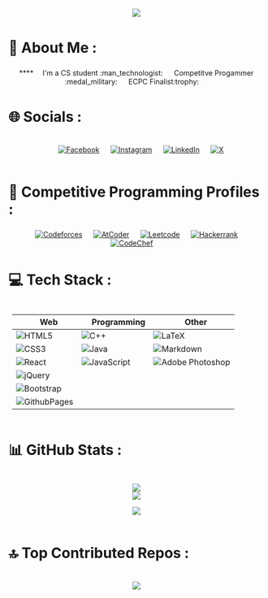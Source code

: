 <div style="text-align: center; margin: 2px; padding: 5px;">
<img src = "https://readme-typing-svg.herokuapp.com?font=Fira+Code&weight=400&size=30&pause=700&color=F7F7F7&center=true&vCenter=true&width=450&lines=Hello+There+%F0%9F%91%8B;I'm+Ahmed+Mohammed+Wahba"
/>
</div>

# 💫 About Me :

<div style="text-align: center; margin: 2px; padding: 5px;">
****
&emsp;I'm a CS student :man_technologist: &emsp;
Competitve Progammer :medal_military: &emsp;
ECPC Finalist:trophy: &emsp;

</div>

# 🌐 Socials :

<div style="text-align: center; margin: 2px; padding: 5px;">

&emsp;
[![Facebook](https://img.shields.io/badge/Facebook-1877F2?style=flat&logo=facebook&logoColor=white)](https://facebook.com/AboWahbaZ) &emsp;
[![Instagram](https://img.shields.io/badge/Instagram-E4405F?style=flat&logo=instagram&logoColor=white)](https://instagram.com/abowahbaz) &emsp;
[![LinkedIn](https://img.shields.io/badge/LinkedIn-0077B5?style=flat&logo=linkedin&logoColor=white)](https://linkedin.com/in/https://www.linkedin.com/in/ahmed-mohammed-wahba-485bb8273/) &emsp;
[![X](https://img.shields.io/badge/Twitter-fff?style=flat&logo=x&logoColor=black)](https://x.com/https://x.com/Abo_WahbaZ)

</div>

# 🎯 Competitive Programming Profiles :

<div style="text-align: center; margin: 2px; padding: 5px;">
  &emsp;
    <a href="https://codeforces.com/profile/Abo_WahbaZ"><img alt = "Codeforces" src="https://img.shields.io/badge/Codeforces%20-%231F8ACB.svg?style=flat&logo=codeforces&logoColor=white" /></a>	
  &emsp;
  <a href="https://atcoder.jp/users/Abo_WahbaZ"><img alt = "AtCoder" src="https://badgen.org/img/atcoder/Abo_WahbaZ/rating/algorithm?style=flat&label=AtCoder" /></a>
    &emsp;
    <a href="https://leetcode.com/u/Abo_WahbaZ/"><img alt = "Leetcode" src="https://img.shields.io/badge/leetcode%20-%23FFA116.svg?style=flat&logo=leetcode&logoColor=black" /></a>
  &emsp;
    <a href="https://www.hackerrank.com/profile/Abo_WahbaZ"><img alt = "Hackerrank" src="https://img.shields.io/badge/hackerrank-%232EC866.svg?style=flat&logo=hackerrank&logoColor=white" /></a>
  &emsp;
    <a href="https://www.codechef.com/users/abo_wahbaz"><img alt = "CodeChef" src="https://img.shields.io/badge/codechef-%235B4638.svg?style=flat&logo=codechef&logoColor=white" /></a>
  &emsp;
</div>

# 💻 Tech Stack :

<div style="text-align: center; margin: 2px; padding: 5px;">

| &emsp;Web                                                                                                    | &emsp; Programming                                                                                                  | &emsp;Other                                                                                                                        |
| ------------------------------------------------------------------------------------------------------------ | ------------------------------------------------------------------------------------------------------------------- | ---------------------------------------------------------------------------------------------------------------------------------- |
| ![HTML5](https://img.shields.io/badge/html5-%23E34F26.svg?style=flat&logo=html5&logoColor=white)             | ![C++](https://img.shields.io/badge/c++-%2300599C.svg?style=flat&logo=c%2B%2B&logoColor=white)                      | ![LaTeX](https://img.shields.io/badge/latex-%23008080.svg?style=flat&logo=latex&logoColor=white)                                   |
| ![CSS3](https://img.shields.io/badge/css3-%231572B6.svg?style=flat&logo=css3&logoColor=white)                | ![Java](https://img.shields.io/badge/java-%23ED8B00.svg?style=flat&logo=openjdk&logoColor=white)                    | ![Markdown](https://img.shields.io/badge/markdown-%23000000.svg?style=flat&logo=markdown&logoColor=white)                          |
| ![React](https://img.shields.io/badge/react-%2320232a.svg?style=flat&logo=react&logoColor=%2361DAFB)         | ![JavaScript](https://img.shields.io/badge/javascript-%23323330.svg?style=flat&logo=javascript&logoColor=%23F7DF1E) | ![Adobe Photoshop](https://img.shields.io/badge/adobe%20photoshop-%2331A8FF.svg?style=flat&logo=adobe%20photoshop&logoColor=white) |
| ![jQuery](https://img.shields.io/badge/jquery-%230769AD.svg?style=flat&logo=jquery&logoColor=white)          |                                                                                                                     |                                                                                                                                    |
| ![Bootstrap](https://img.shields.io/badge/bootstrap-%238511FA.svg?style=flat&logo=bootstrap&logoColor=white) |                                                                                                                     |                                                                                                                                    |
| ![GithubPages](https://img.shields.io/badge/github%20pages-121013?style=flat&logo=github&logoColor=white)    |                                                                                                                     |                                                                                                                                    |

</div>

# 📊 GitHub Stats :

<div style="text-align: center; margin: 2px; padding: 5px;">

![](https://github-readme-stats.vercel.app/api?username=abowahbaz&theme=react&hide_border=false&include_all_commits=true&count_private=false)<br/>
![](https://github-readme-streak-stats.herokuapp.com/?user=abowahbaz&theme=react&hide_border=false)<br/>

![](https://github-readme-stats.vercel.app/api/top-langs/?username=abowahbaz&theme=react&hide_border=false&include_all_commits=true&count_private=false&layout=compact)

</div>

# 🔝 Top Contributed Repos :

<div style="text-align: center; margin: 2px; padding: 5px;">

![](https://github-contributor-stats.vercel.app/api?username=abowahbaz&limit=5&theme=react&combine_all_yearly_contributions=true)

</div>

